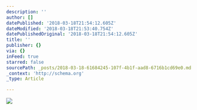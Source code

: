 ```yaml
---
description: ''
author: []
datePublished: '2018-03-18T21:54:12.605Z'
dateModified: '2018-03-18T21:53:40.754Z'
datePublishedOriginal: '2018-03-18T21:54:12.605Z'
title: ''
publisher: {}
via: {}
inFeed: true
starred: false
sourcePath: _posts/2018-03-18-61684245-107f-4b1f-aad8-6716b1cd69e0.md
_context: 'http://schema.org'
_type: Article

---
```

![](https://the-grid-user-content.s3-us-west-2.amazonaws.com/950f39ee-990e-412a-825d-a85f0d5f8bff.jpg)